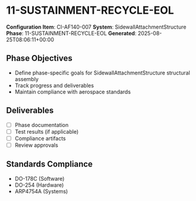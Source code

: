 # 11-SUSTAINMENT-RECYCLE-EOL

**Configuration Item**: CI-AF140-007
**System**: SidewallAttachmentStructure
**Phase**: 11-SUSTAINMENT-RECYCLE-EOL
**Generated**: 2025-08-25T08:06:11+00:00

## Phase Objectives
- Define phase-specific goals for SidewallAttachmentStructure structural assembly
- Track progress and deliverables
- Maintain compliance with aerospace standards

## Deliverables
- [ ] Phase documentation
- [ ] Test results (if applicable)
- [ ] Compliance artifacts
- [ ] Review approvals

## Standards Compliance
- DO-178C (Software)
- DO-254 (Hardware)
- ARP4754A (Systems)

